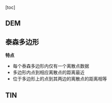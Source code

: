 [toc]

## DEM








## 泰森多边形


**特点**
+ 每个泰森多边形内仅有一个离散点数据
+ 多边形内点到相应离散点的距离最近
+ 位于多边形上的点到其两边的离散点的距离相等






## TIN









































































